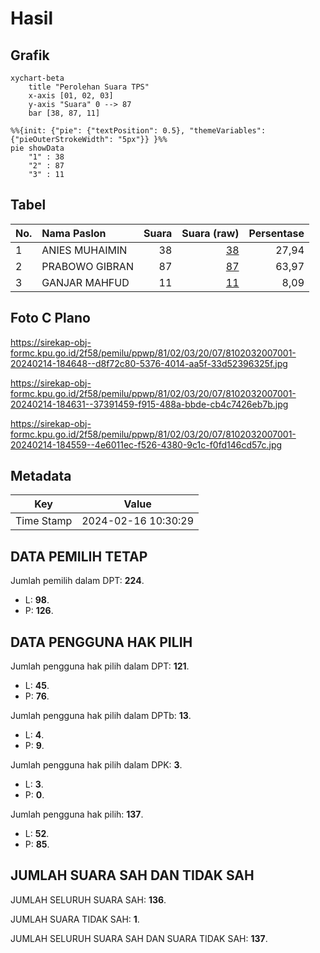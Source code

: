 # Hasil

## Grafik

```mermaid
xychart-beta
    title "Perolehan Suara TPS"
    x-axis [01, 02, 03]
    y-axis "Suara" 0 --> 87
    bar [38, 87, 11]
```

```mermaid
%%{init: {"pie": {"textPosition": 0.5}, "themeVariables": {"pieOuterStrokeWidth": "5px"}} }%%
pie showData
    "1" : 38
    "2" : 87
    "3" : 11
```

## Tabel

| No. | Nama Paslon    | Suara | Suara (raw) | Persentase |
|:--- |:-------------- | -----:| -----------:| ----------:|
| 1   | ANIES MUHAIMIN | 38    | [38][p-1]   | 27,94      |
| 2   | PRABOWO GIBRAN | 87    | [87][p-2]   | 63,97      |
| 3   | GANJAR MAHFUD  | 11    | [11][p-3]   | 8,09       |


[p-1]: https://github.com/gigit-pemilu/pemilu-2024-81-maluku/blob/main/pilpres/hitung-suara/sub/81-maluku/sub/02-maluku-tenggara/sub/03-kei-besar/sub/2007-depur/sub/001-tps/sub/paslon-1.txt
[p-2]: https://github.com/gigit-pemilu/pemilu-2024-81-maluku/blob/main/pilpres/hitung-suara/sub/81-maluku/sub/02-maluku-tenggara/sub/03-kei-besar/sub/2007-depur/sub/001-tps/sub/paslon-2.txt
[p-3]: https://github.com/gigit-pemilu/pemilu-2024-81-maluku/blob/main/pilpres/hitung-suara/sub/81-maluku/sub/02-maluku-tenggara/sub/03-kei-besar/sub/2007-depur/sub/001-tps/sub/paslon-3.txt

## Foto C Plano

https://sirekap-obj-formc.kpu.go.id/2f58/pemilu/ppwp/81/02/03/20/07/8102032007001-20240214-184648--d8f72c80-5376-4014-aa5f-33d52396325f.jpg

https://sirekap-obj-formc.kpu.go.id/2f58/pemilu/ppwp/81/02/03/20/07/8102032007001-20240214-184631--37391459-f915-488a-bbde-cb4c7426eb7b.jpg

https://sirekap-obj-formc.kpu.go.id/2f58/pemilu/ppwp/81/02/03/20/07/8102032007001-20240214-184559--4e6011ec-f526-4380-9c1c-f0fd146cd57c.jpg


## Metadata

| Key        | Value               |
| ---------- | ------------------- |
| Time Stamp | 2024-02-16 10:30:29 |


## DATA PEMILIH TETAP

Jumlah pemilih dalam DPT: **224**.
 * L: **98**.
 * P: **126**.

## DATA PENGGUNA HAK PILIH

Jumlah pengguna hak pilih dalam DPT: **121**.
 * L: **45**.
 * P: **76**.

Jumlah pengguna hak pilih dalam DPTb: **13**.
 * L: **4**.
 * P: **9**.

Jumlah pengguna hak pilih dalam DPK: **3**.
 * L: **3**.
 * P: **0**.

Jumlah pengguna hak pilih: **137**.
 * L: **52**.
 * P: **85**.

## JUMLAH SUARA SAH DAN TIDAK SAH

JUMLAH SELURUH SUARA SAH: **136**.

JUMLAH SUARA TIDAK SAH: **1**.

JUMLAH SELURUH SUARA SAH DAN SUARA TIDAK SAH: **137**.


